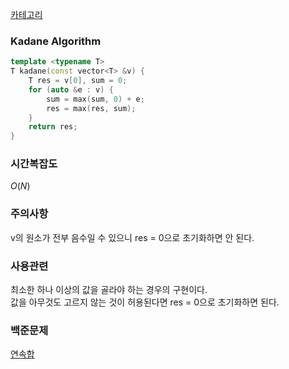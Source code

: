 [카테고리](/README.md)
### Kadane Algorithm
```cpp
template <typename T>
T kadane(const vector<T> &v) {
    T res = v[0], sum = 0;
    for (auto &e : v) {
        sum = max(sum, 0) + e;
        res = max(res, sum);
    }
    return res;
}
```
### 시간복잡도 
$O(N)$   

### 주의사항
v의 원소가 전부 음수일 수 있으니 res = 0으로 초기화하면 안 된다.   

### 사용관련
최소한 하나 이상의 값을 골라야 하는 경우의 구현이다.   
값을 아무것도 고르지 않는 것이 허용된다면 res = 0으로 초기화하면 된다.   

### 백준문제
[연속합](https://www.acmicpc.net/problem/1912)
